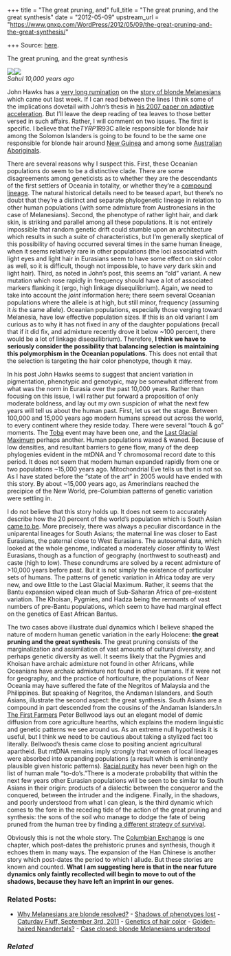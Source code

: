 +++
title = "The great pruning, and"
full_title = "The great pruning, and the great synthesis"
date = "2012-05-09"
upstream_url = "https://www.gnxp.com/WordPress/2012/05/09/the-great-pruning-and-the-great-synthesis/"

+++
Source: [here](https://www.gnxp.com/WordPress/2012/05/09/the-great-pruning-and-the-great-synthesis/).

The great pruning, and the great synthesis

[![](https://i0.wp.com/blogs.discovermagazine.com/gnxp/files/2012/05/10K.jpg?resize=341%2C408)![](https://i0.wp.com/blogs.discovermagazine.com/gnxp/files/2012/05/10K.jpg?resize=341%2C408)](https://i0.wp.com/blogs.discovermagazine.com/gnxp/files/2012/05/10K.jpg)  
*Sahul 10,000 years ago*

John Hawks has a [very long rumination](http://johnhawks.net/weblog/reviews/genetics/pigmentation/kenny-melanesia-blond-2012.html) on the [story of blonde Melanesians](http://blogs.discovermagazine.com/gnxp/2012/05/case-closed-blonde-melanesians-understood/) which came out last week. If I can read between the lines I think some of the implications dovetail with John’s thesis in [his 2007 paper on adaptive acceleration](http://www.pnas.org/content/104/52/20753.abstract). But I’ll leave the deep reading of tea leaves to those better versed in such affairs. Rather, I will comment on two issues. The first is specific. I believe that the*TYRP1*R93C allele responsible for blonde hair among the Solomon Islanders is going to be found to be the same one responsible for blonde hair around [New Guinea](https://www.youtube.com/watch?v=ATYGn9x19jE) and among some [Australian Aboriginals](https://www.youtube.com/watch?v=f_IeMKe0zVE).

There are several reasons why I suspect this. First, these Oceanian populations do seem to be a distinctive clade. There are some disagreements among geneticists as to whether they are the descendants of the first settlers of Oceania in totality, or whether they’re a [compound lineage](http://johnhawks.net/weblog/reviews/denisova/reich-2011-denisova-asia.html). The natural historical details need to be teased apart, but there’s no doubt that they’re a distinct and separate phylogenetic lineage in relation to other human populations (with some admixture from Austronesians in the case of Melanesians). Second, the phenotype of rather light hair, and dark skin, is striking and parallel among all these populations. It is not entirely impossible that random genetic drift could stumble upon an architecture which results in such a suite of characteristics, but I’m generally skeptical of this possibility of having occurred several times in the same human lineage, when it seems relatively rare in other populations (the loci associated with light eyes and light hair in Eurasians seem to have some effect on skin color as well, so it is difficult, though not impossible, to have *very* dark skin and light hair). Third, as noted in John’s post, this seems an “old” variant. A new mutation which rose rapidly in frequency should have a lot of associated markers flanking it (ergo, high linkage disequilibrium). Again, we need to take into account the *joint* information here; there seem several Oceanian populations where the allele is at high, but still minor, frequency (assuming it *is* the same allele). Oceanian populations, especially those verging toward Melanesia, have low effective population sizes. If this is an old variant I am curious as to why it has not fixed in any of the daughter populations (recall that if it did fix, and admixture recently drove it below \~100 percent, there would be a lot of linkage disequilibrium). Therefore, **I think we have to seriously consider the possibility that balancing selection is maintaining this polymorphism in the Oceanian populations**. This does not entail that the selection is targeting the hair color phenotype, though it may.

In his post John Hawks seems to suggest that ancient variation in pigmentation, phenotypic and genotypic, may be somewhat different from what was the norm in Eurasia over the past 10,000 years. Rather than focusing on this issue, I will rather put forward a proposition of only moderate boldness, and lay out my own suspicion of what the next few years will tell us about the human past. First, let us set the stage. Between 100,000 and 15,000 years ago modern humans spread out across the world, to every continent where they reside today. There were several “touch & go” moments. The
[Toba](https://en.wikipedia.org/wiki/Toba_catastrophe_theory) event may have been one, and the [Last Glacial Maximum](https://en.wikipedia.org/wiki/Last_Glacial_Maximum) perhaps another. Human populations waxed & waned. Because of low densities, and resultant barriers to gene flow, many of the deep phylogenies evident in the mtDNA and Y chromosomal record date to this period. It does not seem that modern human expanded rapidly from one or two populations \~15,000 years ago. Mitochondrial Eve tells us that is not so. As I have stated before the “state of the art” in 2005 would have ended with this story. By about \~15,000 years ago, as Amerindians reached the precipice of the New World, pre-Columbian patterns of genetic variation were settling in.

I do not believe that this story holds up. It does not seem to accurately describe how the 20 percent of the world’s population which is South Asian [came to be](http://www.nature.com/nature/journal/v461/n7263/full/nature08365.html). More precisely, there was always a peculiar discordance in the uniparental lineages for South Asians; the maternal line was closer to East Eurasians, the paternal close to West Eurasians. The autosomal data, which looked at the whole genome, indicated a moderately closer affinity to West Eurasians, though as a function of geography (northwest to southeast) and caste (high to low). These conundrums are solved by a recent admixture of \>10,000 years before past. But it is not simply the existence of particular sets of humans. The patterns of genetic variation in Africa today are very new, and owe little to the Last Glacial Maximum. Rather, it seems that the Bantu expansion wiped clean much of Sub-Saharan Africa of pre-existent variation. The Khoisan, Pygmies, and Hadza being the remnants of vast numbers of pre-Bantu populations, which seem to have had marginal effect on the genetics of East African Bantus.

The two cases above illustrate dual dynamics which I believe shaped the nature of modern human genetic variation in the early Holocene: **the great pruning and the great synthesis**. The great pruning consists of the marginalization and assimilation of vast amounts of cultural diversity, and perhaps genetic diversity as well. It seems likely that the Pygmies and Khoisan have archaic admixture not found in other Africans, while Oceanians have archaic admixture not found in other humans. If it were not for geography, and the practice of horticulture, the populations of Near Oceania may have suffered the fate of the Negritos of Malaysia and the Philippines. But speaking of Negritos, the Andaman Islanders, and South Asians, illustrate the second aspect: the great synthesis. South Asians are a compound in part descended from the cousins of the Andaman Islanders.In [The First Farmers](https://www.amazon.com/exec/obidos/ASIN/0631205667/geneexpressio-20) Peter Bellwood lays out an elegant model of demic diffusion from core agriculture hearths, which explains the modern linguistic and genetic patterns we see around us. As an extreme null hypothesis it is useful, but I think we need to be cautious about taking a stylized fact too literally. Bellwood’s thesis came close to positing ancient agricultural apartheid. But mtDNA remains imply strongly that women of local lineages were absorbed into expanding populations (a result which is eminently plausible given historic patterns). [Racial purity](http://blogs.discovermagazine.com/gnxp/2008/07/why-does-race-matter-for-women/) has never been high on the list of human male “to-do’s.”There is a moderate probability that within the next few years other Eurasian populations will be seen to be similar to South Asians in their origin: products of a dialectic between the conqueror and the conquered, between the intruder and the indigene. Finally, in the shadows, and poorly understood from what I can glean, is the third dynamic which comes to the fore in the receding tide of the action of the great pruning and synthesis: the sons of the soil who manage to dodge the fate of being pruned from the human tree by finding [a different strategy of survival](http://blogs.discovermagazine.com/gnxp/2012/03/revenge-of-the-herders/).

Obviously this is not the whole story. The [Columbian Exchange](https://en.wikipedia.org/wiki/Columbian_Exchange) is one chapter, which post-dates the prehistoric prunes and synthesis, though it echoes them in many ways. The expansion of the Han Chinese is another story which post-dates the period to which I allude. But these stories are known and counted. **What I am suggesting here is that in the near future dynamics only faintly recollected will begin to move to out of the shadows, because they have left an imprint in our genes.**

### Related Posts:

- [Why Melanesians are blonde
  resolved?](https://www.gnxp.com/WordPress/2011/08/31/why-melanesians-are-blonde-resolved/) - [Shadows of phenotypes
  lost](https://www.gnxp.com/WordPress/2011/07/22/shadows-of-phenotypes-lost/) - [Caturday Fluff, September 3rd,
  2011](https://www.gnxp.com/WordPress/2011/09/03/caturday-fluff-september-3rd-2011/) - [Genetics of hair
  color](https://www.gnxp.com/WordPress/2006/10/26/genetics-of-hair-color/) - [Golden-haired
  Neandertals?](https://www.gnxp.com/WordPress/2007/11/09/golden-haired-neandertals/) - [Case closed: blonde Melanesians
  understood](https://www.gnxp.com/WordPress/2012/05/03/case-closed-blonde-melanesians-understood/)

### *Related*

[](https://www.addtoany.com/add_to/facebook?linkurl=https%3A%2F%2Fwww.gnxp.com%2FWordPress%2F2012%2F05%2F09%2Fthe-great-pruning-and-the-great-synthesis%2F&linkname=The%20great%20pruning%2C%20and%20the%20great%20synthesis "Facebook")[](https://www.addtoany.com/add_to/twitter?linkurl=https%3A%2F%2Fwww.gnxp.com%2FWordPress%2F2012%2F05%2F09%2Fthe-great-pruning-and-the-great-synthesis%2F&linkname=The%20great%20pruning%2C%20and%20the%20great%20synthesis "Twitter")[](https://www.addtoany.com/add_to/email?linkurl=https%3A%2F%2Fwww.gnxp.com%2FWordPress%2F2012%2F05%2F09%2Fthe-great-pruning-and-the-great-synthesis%2F&linkname=The%20great%20pruning%2C%20and%20the%20great%20synthesis "Email")[](https://www.addtoany.com/share)
